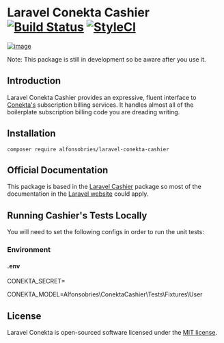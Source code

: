 # Laravel Conekta Cashier [![Build Status](https://img.shields.io/travis/alfonsobries/laravel-conekta.svg?style=flat-square)](https://travis-ci.org/alfonsobries/laravel-conekta) [![StyleCI](https://github.styleci.io/repos/142818419/shield?branch=master)](https://github.styleci.io/repos/142818419)

[![image](https://s3.us-east-2.amazonaws.com/vexilo-crm/logo-small.png)](<https://www.vexilo.com>)

Note: This package is still in development so be aware after you use it.

## Introduction

Laravel Conekta Cashier provides an expressive, fluent interface to [Conekta's](https://www.conekta.com/) subscription billing services. It handles almost all of the boilerplate subscription billing code you are dreading writing. 

## Installation

`composer require alfonsobries/laravel-conekta-cashier`

## Official Documentation

This package is based in the [Laravel Cashier](https://github.com/laravel/cashier) package so most of the documentation in the [Laravel website](http://laravel.com/docs/billing) could apply.

## Running Cashier's Tests Locally

You will need to set the following configs in order to run the unit tests:

### Environment

#### .env

CONEKTA_SECRET=

CONEKTA_MODEL=Alfonsobries\ConektaCashier\Tests\Fixtures\User

## License

Laravel Conekta is open-sourced software licensed under the [MIT license](http://opensource.org/licenses/MIT).
